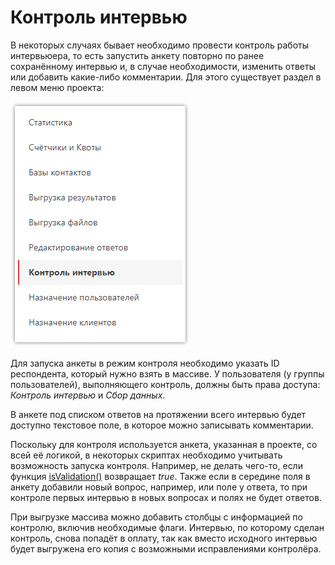 # Контроль интервью

В некоторых случаях бывает необходимо провести контроль работы интервьюера, то есть запустить анкету повторно по ранее сохранённому интервью и, в случае необходимости, изменить ответы или добавить какие-либо комментарии. Для этого существует раздел в левом меню проекта:

![](images/3007_img_001.png)

Для запуска анкеты в режим контроля необходимо указать ID респондента, который нужно взять в массиве. У пользователя (у группы пользователей), выполняющего контроль, должны быть права доступа: *Контроль интервью* и *Сбор данных*.

В анкете под списком ответов на протяжении всего интервью будет доступно текстовое поле, в которое можно записывать комментарии.

Поскольку для контроля используется анкета, указанная в проекте, со всей её логикой, в некоторых скриптах необходимо учитывать возможность запуска контроля. Например, не делать чего-то, если функция [isValidation()](2001.md#isvalidation) возвращает *true*. Также если в середине поля в анкету добавили новый вопрос, например, или поле у ответа, то при контроле первых интервью в новых вопросах и полях не будет ответов.

При выгрузке массива можно добавить столбцы с информацией по контролю, включив необходимые флаги. Интервью, по которому сделан контроль, снова попадёт в оплату, так как вместо исходного интервью будет выгружена его копия с возможными исправлениями контролёра.

